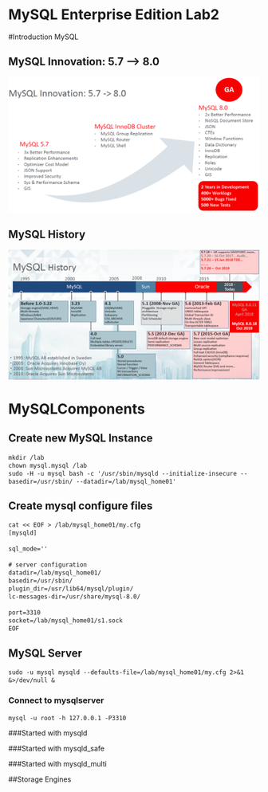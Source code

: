 # MySQL Enterprise Edition Lab2
#Introduction MySQL 
## MySQL Innovation: 5.7 --> 8.0 
![](img/01.PNG) 
## MySQL History 
![](img/02.PNG)

# MySQLComponents
## Create new MySQL Instance
```
mkdir /lab
chown mysql.mysql /lab
sudo -H -u mysql bash -c '/usr/sbin/mysqld --initialize-insecure --basedir=/usr/sbin/ --datadir=/lab/mysql_home01'
``` 
## Create mysql configure files 
```
cat << EOF > /lab/mysql_home01/my.cfg
[mysqld]

sql_mode=''

# server configuration
datadir=/lab/mysql_home01/
basedir=/usr/sbin/
plugin_dir=/usr/lib64/mysql/plugin/
lc-messages-dir=/usr/share/mysql-8.0/

port=3310
socket=/lab/mysql_home01/s1.sock
EOF
``` 


## MySQL Server 
```
sudo -u mysql mysqld --defaults-file=/lab/mysql_home01/my.cfg 2>&1 &>/dev/null &
```
### Connect to mysqlserver 
```
mysql -u root -h 127.0.0.1 -P3310

```




###Started with mysqld



###Started with mysqld_safe

###Started with mysqld_multi

##Storage Engines
